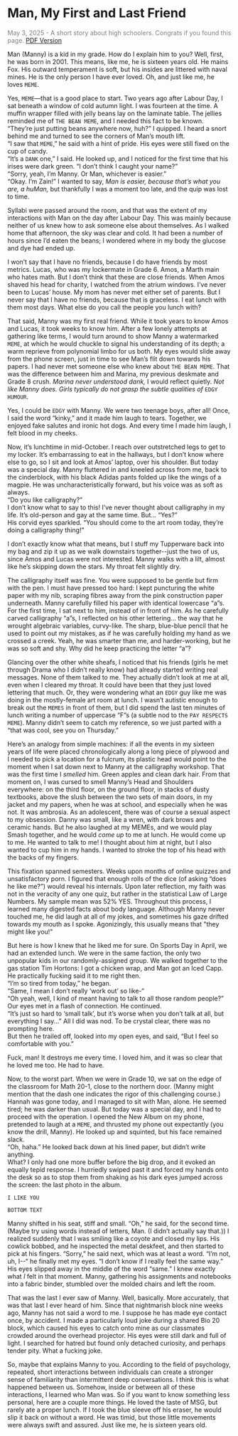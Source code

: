 # Man, My First and Last Friend
<span style="color:gray"> May 3, 2025 - A short story about high schoolers. Congrats if you found this page. <a href="/manny.pdf">PDF Version</a> </span>

Man (Manny) is a kid in my grade. How do I explain him to you? Well, first, he was born in 2001. This means, like me, he is sixteen years old. He mains Fox. His outward temperament is soft, but his insides are littered with naval mines. He is the only person I have ever loved. Oh, and just like me, he loves `MEME`. 

Yes, `MEME`—that is a good place to start. Two years ago after Labour Day, I sat beneath a window of cold autumn light. I was fourteen at the time. A muffin wrapper filled with jelly beans lay on the laminate table. The jellies reminded me of `THE BEAN MEME`, and I needed this fact to be known.<br>
<span class="indent">“They’re just putting beans anywhere now, huh?” I quipped. I heard a snort behind me and turned to see the corners of Man’s mouth lift.<br>
<span class="indent">“I saw that `MEME`,” he said with a hint of pride. His eyes were still fixed on the cup of candy.<br>
<span class="indent">“It’s a `DANK` one,” I said. He looked up, and I noticed for the first time that his irises were dark green. “I don’t think I caught your name?” <br>
<span class="indent">“Sorry, yeah, I’m Manny. Or Man, whichever is easier.” <br>
<span class="indent">“Okay. I’m Zain!” I wanted to say, *Man is easier, because that’s what you are, a huMan,* but thankfully I was a moment too late, and the quip was lost to time. 

Syllabi were passed around the room, and that was the extent of my interactions with Man on the day after Labour Day. This was mainly because neither of us knew how to ask someone else about themselves. As I walked home that afternoon, the sky was clear and cold. It had been a number of hours since I’d eaten the beans; I wondered where in my body the glucose and dye had ended up. 

I won’t say that I have no friends, because I do have friends by most metrics. Lucas, who was my lockermate in Grade 6. Amos, a Marth main who hates math. But I don’t think that these are close friends. When Amos shaved his head for charity, I watched from the atrium windows. I’ve never been to Lucas’ house. My mom has never met either set of parents. But I never say that I have no friends, because that is graceless. I eat lunch with them most days. What else do you call the people you lunch with? 

That said, Manny was my first real friend. While it took years to know Amos and Lucas, it took weeks to know him. After a few lonely attempts at gathering like terms, I would turn around to show Manny a watermarked `MEME`, at which he would chuckle to signal his understanding of its depth; a warm reprieve from polynomial limbo for us both. My eyes would slide away from the phone screen, just in time to see Man’s flit down towards his papers. I had never met someone else who knew about `THE BEAN MEME`. That was the difference between him and Marina, my previous deskmate and Grade 8 crush. *Marina never understood dank,* I would reflect quietly. *Not like Manny does. Girls typically do not grasp the subtle qualities of* `EDGY HUMOUR`.

Yes, I could be `EDGY` with Manny. We were two teenage boys, after all! Once, I said the word “kinky,” and it made him laugh to tears. Together, we enjoyed fake salutes and ironic hot dogs. And every time I made him laugh, I felt blood in my cheeks. 

Now, it’s lunchtime in mid-October. I reach over outstretched legs to get to my locker. It’s embarrassing to eat in the hallways, but I don’t know where else to go, so I sit and look at Amos’ laptop, over his shoulder. But today was a special day. Manny fluttered in and kneeled across from me, back to the cinderblock, with his black Adidas pants folded up like the wings of a magpie. He was uncharacteristically forward, but his voice was as soft as always.<br>
<span class="indent">“Do you like calligraphy?” <br>
<span class="indent">I don’t know what to say to this! I’ve never thought about calligraphy in my life. It’s old-person and gay at the same time. But... “Yes?”<br>
<span class="indent">His corvid eyes sparkled. “You should come to the art room today, they’re doing a calligraphy thing!”

I don’t exactly know what that means, but I stuff my Tupperware back into my bag and zip it up as we walk downstairs together--just the two of us, since Amos and Lucas were not interested. Manny walks with a lilt, almost like he’s skipping down the stars. My throat felt slightly dry. 

The calligraphy itself was fine. You were supposed to be gentle but firm with the pen. I must have pressed too hard: I kept puncturing the white paper with my nib, scraping fibres away from the pink construction paper underneath. Manny carefully filled his paper with identical lowercase “a”s. For the first time, I sat next to him, instead of in front of him. As he carefully carved calligraphy “a”s, I reflected on his other lettering... the way that he wrought algebraic variables, curvy-like. The sharp, blue-blue pencil that he used to point out my mistakes, as if he was carefully holding my hand as we crossed a creek. Yeah, he was smarter than me, and harder-working, but he was so soft and shy. Why did he keep practicing the letter “a”?

Glancing over the other white sheafs, I noticed that his friends (girls he met through Drama who I didn’t really know) had already started writing real messages. None of them talked to me. They actually didn’t look at me at all, even when I cleared my throat. It could have been that they just loved lettering that much. Or, they were wondering what an `EDGY` guy like me was doing in the mostly-female art room at lunch. I wasn’t autistic enough to break out the `MEMES` in front of them, but I did spend the last ten minutes of lunch writing a number of uppercase “F”s (a subtle nod to the `PAY RESPECTS MEME`). Manny didn’t seem to catch my reference, so we just parted with a “that was cool, see you on Thursday.” 

Here’s an analogy from simple machines: if all the events in my sixteen years of life were placed chronologically along a long piece of plywood and I needed to pick a location for a fulcrum, its plastic head would point to the moment when I sat down next to Manny at the calligraphy workshop. That was the first time I *smelled* him. Green apples and clean dark hair. From that moment on, I was cursed to smell Manny’s Head and Shoulders everywhere: on the third floor, on the ground floor, in stacks of dusty textbooks, above the slush between the two sets of main doors, in my jacket and my papers, when he was at school, and especially when he was not. It was ambrosia. As an adolescent, there was of course a sexual aspect to my obsession. Danny was small, like a wren, with dark brows and ceramic hands. But he also laughed at my MEMEs, and we would play Smash together, and he would *come up* to me at lunch. He would come up to me. He wanted to talk to me! I thought about him at night, but I also wanted to cup him in my hands. I wanted to stroke the top of his head with the backs of my fingers.

This fixation spanned semesters. Weeks upon months of online quizzes and unsatisfactory porn. I figured that enough rolls of the dice (of asking “does he like me?”) would reveal his internals. Upon later reflection, my faith was not in the veracity of any one quiz, but rather in the statistical Law of Large Numbers. My sample mean was 52% YES. Throughout this process, I learned many digested facts about body language. Although Manny never touched me, he did laugh at all of my jokes, and sometimes his gaze drifted towards my mouth as I spoke. Agonizingly, this usually means that "they might like you!"

But here is how I knew that he liked me for sure. On Sports Day in April, we had an extended lunch. We were in the same faction, the only two unpopular kids in our randomly-assigned group. We walked together to the gas station Tim Hortons: I got a chicken wrap, and Man got an Iced Capp. He practically fucking said it to me right then.<br>
<span class="indent">“I’m so tired from today,” he began.<br>
<span class="indent">“Same, I mean I don’t really ‘work out’ so like-“<br>
<span class="indent">“Oh yeah, well, I kind of meant having to talk to all those random people?” Our eyes met in a flash of connection. He continued.<br>
<span class="indent">“It’s just so hard to ‘small talk’, but it’s worse when you don’t talk at all, but everything I say...” All I did was nod. To be crystal clear, there was no prompting here. <br>
<span class="indent">But then he trailed off, looked into my open eyes, and said, “But I feel so comfortable with you.”

Fuck, man! It destroys me every time. I loved him, and it was so clear that he loved me too. He had to have.

Now, to the worst part. When we were in Grade 10, we sat on the edge of the classroom for Math 20-1, close to the northern door. (Manny might mention that the dash one indicates the rigor of this challenging course.) Hannah was gone today, and I managed to sit with Man, alone. He seemed tired; he was darker than usual. But today was a special day, and I had to proceed with the operation. I opened the New Album on my phone, pretended to laugh at a `MEME`, and thrusted my phone out expectantly (you know the drill, Manny). He looked up and squinted, but his face remained slack.<br> <span class="indent">“Oh, haha.” He looked back down at his lined paper, but didn’t write anything. <br>
What? I only had one more buffer before the big drop, and it evoked an equally tepid response. I hurriedly swiped past it and forced my hands onto the desk so as to stop them from shaking as his dark eyes jumped across the screen: the last photo in the album.

	I LIKE YOU

	BOTTOM TEXT 

Manny shifted in his seat, stiff and small. “Oh,” he said, for the second time. (Maybe try using words instead of letters, Man. (I didn’t actually say that.)) I realized suddenly that I was smiling like a coyote and closed my lips. His cowlick bobbed, and he inspected the metal deskfeet, and then started to pick at his fingers. “Sorry,” he said next, which was at least a word. “I’m not, uh, I--“ he finally met my eyes. “I don’t know if I really feel the same way.” His eyes slipped away in the middle of the word “same.” I knew exactly what *I* felt in that moment. Manny, gathering his assignments and notebooks into a fabric binder, stumbled over the molded chairs and left the room. 

That was the last I ever saw of Manny. Well, basically. More accurately, that was that last I ever heard of him. Since that nightmarish block nine weeks ago, Manny has not said a word to me. I suppose he has made eye contact once, by accident. I made a particularly loud joke during a shared Bio 20 block, which caused his eyes to catch onto mine as our classmates crowded around the overhead projector. His eyes were still dark and full of light. I searched for hatred but found only detached curiosity, and perhaps tender pity. What a fucking joke. 

So, maybe that explains Manny to you. According to the field of psychology, repeated, short interactions between individuals can create a stronger sense of familiarity than intermittent deep conversations. I think this is what happened between us. Somehow, inside or between all of these interactions, I learned who Man was. So if you want to know something less personal, here are a couple more things. He loved the taste of MSG, but rarely ate a proper lunch. If I took the blue sleeve off his eraser, he would slip it back on without a word. He was timid, but those little movements were always swift and assured. Just like me, he is sixteen years old. 